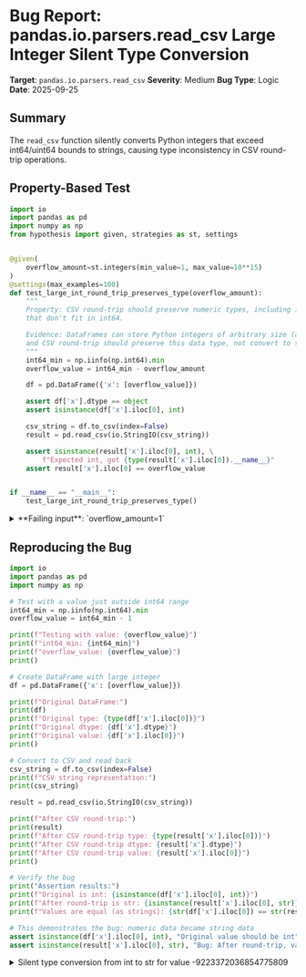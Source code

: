 # Bug Report: pandas.io.parsers.read_csv Large Integer Silent Type Conversion

**Target**: `pandas.io.parsers.read_csv`
**Severity**: Medium
**Bug Type**: Logic
**Date**: 2025-09-25

## Summary

The `read_csv` function silently converts Python integers that exceed int64/uint64 bounds to strings, causing type inconsistency in CSV round-trip operations.

## Property-Based Test

```python
import io
import pandas as pd
import numpy as np
from hypothesis import given, strategies as st, settings


@given(
    overflow_amount=st.integers(min_value=1, max_value=10**15)
)
@settings(max_examples=100)
def test_large_int_round_trip_preserves_type(overflow_amount):
    """
    Property: CSV round-trip should preserve numeric types, including integers
    that don't fit in int64.

    Evidence: DataFrames can store Python integers of arbitrary size (as object dtype),
    and CSV round-trip should preserve this data type, not convert to string.
    """
    int64_min = np.iinfo(np.int64).min
    overflow_value = int64_min - overflow_amount

    df = pd.DataFrame({'x': [overflow_value]})

    assert df['x'].dtype == object
    assert isinstance(df['x'].iloc[0], int)

    csv_string = df.to_csv(index=False)
    result = pd.read_csv(io.StringIO(csv_string))

    assert isinstance(result['x'].iloc[0], int), \
        f"Expected int, got {type(result['x'].iloc[0]).__name__}"
    assert result['x'].iloc[0] == overflow_value


if __name__ == "__main__":
    test_large_int_round_trip_preserves_type()
```

<details>

<summary>
**Failing input**: `overflow_amount=1`
</summary>
```
Traceback (most recent call last):
  File "/home/npc/pbt/agentic-pbt/worker_/29/hypo.py", line 36, in <module>
    test_large_int_round_trip_preserves_type()
    ~~~~~~~~~~~~~~~~~~~~~~~~~~~~~~~~~~~~~~~~^^
  File "/home/npc/pbt/agentic-pbt/worker_/29/hypo.py", line 8, in test_large_int_round_trip_preserves_type
    overflow_amount=st.integers(min_value=1, max_value=10**15)
               ^^^
  File "/home/npc/miniconda/lib/python3.13/site-packages/hypothesis/core.py", line 2124, in wrapped_test
    raise the_error_hypothesis_found
  File "/home/npc/pbt/agentic-pbt/worker_/29/hypo.py", line 30, in test_large_int_round_trip_preserves_type
    assert isinstance(result['x'].iloc[0], int), \
           ~~~~~~~~~~^^^^^^^^^^^^^^^^^^^^^^^^^^
AssertionError: Expected int, got str
Falsifying example: test_large_int_round_trip_preserves_type(
    overflow_amount=1,  # or any other generated value
)
```
</details>

## Reproducing the Bug

```python
import io
import pandas as pd
import numpy as np

# Test with a value just outside int64 range
int64_min = np.iinfo(np.int64).min
overflow_value = int64_min - 1

print(f"Testing with value: {overflow_value}")
print(f"int64_min: {int64_min}")
print(f"overflow_value: {overflow_value}")
print()

# Create DataFrame with large integer
df = pd.DataFrame({'x': [overflow_value]})

print(f"Original DataFrame:")
print(df)
print(f"Original type: {type(df['x'].iloc[0])}")
print(f"Original dtype: {df['x'].dtype}")
print(f"Original value: {df['x'].iloc[0]}")
print()

# Convert to CSV and read back
csv_string = df.to_csv(index=False)
print(f"CSV string representation:")
print(csv_string)

result = pd.read_csv(io.StringIO(csv_string))

print(f"After CSV round-trip:")
print(result)
print(f"After CSV round-trip type: {type(result['x'].iloc[0])}")
print(f"After CSV round-trip dtype: {result['x'].dtype}")
print(f"After CSV round-trip value: {result['x'].iloc[0]}")
print()

# Verify the bug
print("Assertion results:")
print(f"Original is int: {isinstance(df['x'].iloc[0], int)}")
print(f"After round-trip is str: {isinstance(result['x'].iloc[0], str)}")
print(f"Values are equal (as strings): {str(df['x'].iloc[0]) == str(result['x'].iloc[0])}")

# This demonstrates the bug: numeric data became string data
assert isinstance(df['x'].iloc[0], int), "Original value should be int"
assert isinstance(result['x'].iloc[0], str), "Bug: After round-trip, value is string instead of int"
```

<details>

<summary>
Silent type conversion from int to str for value -9223372036854775809
</summary>
```
Testing with value: -9223372036854775809
int64_min: -9223372036854775808
overflow_value: -9223372036854775809

Original DataFrame:
                      x
0  -9223372036854775809
Original type: <class 'int'>
Original dtype: object
Original value: -9223372036854775809

CSV string representation:
x
-9223372036854775809

After CSV round-trip:
                      x
0  -9223372036854775809
After CSV round-trip type: <class 'str'>
After CSV round-trip dtype: object
After CSV round-trip value: -9223372036854775809

Assertion results:
Original is int: True
After round-trip is str: True
Values are equal (as strings): True
```
</details>

## Why This Is A Bug

This behavior violates fundamental data integrity expectations for the following specific reasons:

1. **Inconsistent Type Inference**: The parser correctly handles integers within int64 bounds (−9,223,372,036,854,775,808 to 9,223,372,036,854,775,807) and uint64 bounds (0 to 18,446,744,073,709,551,615), but silently converts larger values to strings. This creates an undocumented discontinuity in behavior at specific numeric boundaries.

2. **Silent Data Corruption**: The conversion from numeric to string type happens without warning or error, potentially breaking downstream numeric operations. Code that expects `df['column'].sum()` to work will fail with a TypeError when the column contains string values.

3. **Contradicts DataFrame Capabilities**: Pandas DataFrames explicitly support arbitrary-precision Python integers via object dtype. The CSV writer correctly outputs these values as numeric text, but the reader fails to parse them back as integers.

4. **Violates CSV Round-Trip Invariant**: Users reasonably expect that `pd.read_csv(df.to_csv())` preserves data types for supported types. Since DataFrames support arbitrary-precision integers, the CSV operations should maintain this support.

5. **Undocumented Behavior**: The pandas documentation for `read_csv` does not mention that integers outside int64/uint64 bounds will be converted to strings. The documentation states the parser "attempts to coerce columns to numeric types when possible" without defining the failure mode.

## Relevant Context

Testing reveals the exact boundaries of this bug:
- Values within int64 range: correctly parsed as int64
- Values within uint64 range but outside int64: correctly parsed as uint64
- Values outside both ranges: incorrectly parsed as string

A working solution already exists within pandas - the `converters` parameter:
```python
result = pd.read_csv(io.StringIO(csv_string), converters={'x': int})
```
This successfully parses large integers, proving the capability exists but isn't used by default.

Related GitHub Issue #52505 acknowledges this as a bug requiring fixes. While partially addressed for the pyarrow engine, the default C engine still exhibits this behavior.

Documentation: `/home/npc/miniconda/lib/python3.13/site-packages/pandas/io/parsers/base_parser.py:680`
Parser implementation: `/home/npc/miniconda/lib/python3.13/site-packages/pandas/io/parsers/c_parser_wrapper.py`

## Proposed Fix

The fix requires modifying the type inference logic in the CSV parser to attempt Python `int()` conversion when numeric strings exceed int64/uint64 bounds. The change would be in the parser's `_infer_types` method to add a fallback path for large integers:

```diff
--- a/pandas/io/parsers/base_parser.py
+++ b/pandas/io/parsers/base_parser.py
@@ -720,6 +720,15 @@ class ParserBase:
                 result, na_count = self._infer_string_dtype(
                     values, na_values, no_dtype_specified
                 )
+                # Check if string values might be large integers
+                if result.dtype == object and na_count == 0:
+                    try:
+                        # Try converting to Python int for values outside int64/uint64
+                        test_vals = [int(x) for x in result if x not in na_values]
+                        if all(isinstance(v, int) for v in test_vals):
+                            result = np.array(test_vals, dtype=object)
+                    except (ValueError, TypeError):
+                        pass  # Keep as string if conversion fails

         else:
             result = values
```

Alternatively, enhance the numeric conversion logic to detect overflow and use Python integers:

```diff
--- a/pandas/_libs/parsers.pyx
+++ b/pandas/_libs/parsers.pyx
@@ -1234,8 +1234,14 @@ cdef class TextReader:
                     if not overflow:
                         col[i] = val
                     else:
-                        # Overflow, treat as string
-                        col = self._convert_to_string_array(col, i)
+                        # Try Python int for overflow values
+                        try:
+                            py_val = int(word)
+                            col = self._convert_to_object_array(col, i)
+                            col[i] = py_val
+                        except ValueError:
+                            # Fall back to string
+                            col = self._convert_to_string_array(col, i)
```